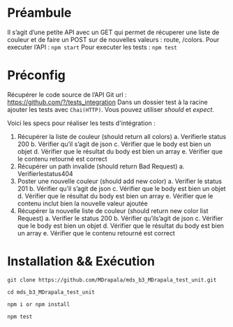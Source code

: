 # Préambule

Il s’agit d’une petite API avec un GET qui permet de récuperer une liste de couleur et de faire un POST sur de nouvelles valeurs : route, /colors.
Pour executer l’API : ```npm start```
Pour executer les tests : ```npm test```

# Préconfig

Récupérer le code source de l’API
Git url ​: https://github.com/?/tests_integration
Dans un dossier test à la racine ajouter les tests avec `Chai(HTTP)`. 
Vous pouvez utiliser *should* et *expect*.

Voici les specs pour réaliser les tests d'intégration :
  1. Récupérer la liste de couleur (​should return all colors​)
    a. Verifierle status 200
    b. Vérifier qu’il s’agit de json
    c. Vérifier que le body est bien un objet
    d. Vérifier que le résultat du body est bien un array
    e. Vérifier que le contenu retourné est correct
  2. Récupérer un path invalide (​should return Bad Request​) a. Verifierlestatus404
  3. Poster une nouvelle couleur (​should add new color​)
    a. Verifier le status 201
    b. Vérifier qu’il s’agit de json
    c. Vérifier que le body est bien un objet
    d. Vérifier que le résultat du body est bien un array
    e. Vérifier que le contenu inclut bien la nouvelle valeur ajoutée
  4. Récupérer la nouvelle liste de couleur (​should return new color list Request​)
      a. Verifier le status 200
      b. Vérifier qu’ils’agit de json
      c. Vérifier que le body est bien un objet
      d. Vérifier que le résultat du body est bien un array
      e. Vérifier que le contenu retourné est correct

# Installation && Exécution 

```git clone https://github.com/MDrapala/mds_b3_MDrapala_test_unit.git```

```cd mds_b3_MDrapala_test_unit```

```npm i or npm install```

```npm test```
